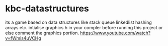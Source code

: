 # kbc-datastructures
its a game based on data structures like stack queue linkedlist hashing arrays etc.
intialise graphics.h in your compler before running this project or else comment the graphics portion.
https://www.youtube.com/watch?v=fWmis4uVCHg
